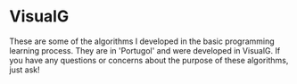# VisualG
These are some of the algorithms I developed in the basic programming learning process. They are in 'Portugol' and were developed in VisualG.
If you have any questions or concerns about the purpose of these algorithms, just ask!
